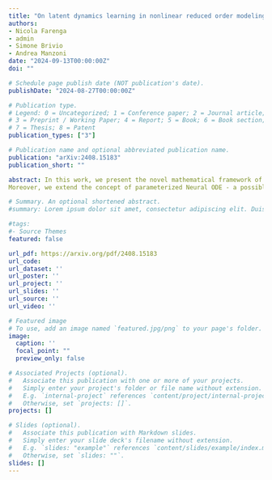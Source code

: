 ```yaml
---
title: "On latent dynamics learning in nonlinear reduced order modeling"
authors:
- Nicola Farenga
- admin
- Simone Brivio
- Andrea Manzoni
date: "2024-09-13T00:00:00Z"
doi: ""

# Schedule page publish date (NOT publication's date).
publishDate: "2024-08-27T00:00:00Z"

# Publication type.
# Legend: 0 = Uncategorized; 1 = Conference paper; 2 = Journal article;
# 3 = Preprint / Working Paper; 4 = Report; 5 = Book; 6 = Book section;
# 7 = Thesis; 8 = Patent
publication_types: ["3"]

# Publication name and optional abbreviated publication name.
publication: "arXiv:2408.15183"
publication_short: ""

abstract: In this work, we present the novel mathematical framework of latent dynamics models (LDMs) for reduced order modeling of parameterized nonlinear time-dependent PDEs. Our framework casts this latter task as a nonlinear dimensionality reduction problem, while constraining the latent state to evolve accordingly to an unknown dynamical system. A time-continuous setting is employed to derive error and stability estimates for the LDM approximation of the full order model (FOM) solution. We analyze the impact of using an explicit Runge-Kutta scheme in the time-discrete setting, resulting in the $\delta$LDM formulation, and further explore the learnable setting, $\delta$LDM$_\theta$, where deep neural networks approximate the discrete LDM components, while providing a bounded approximation error with respect to the FOM. 
Moreover, we extend the concept of parameterized Neural ODE - a possible way to build data-driven dynamical systems with varying input parameters - to be a convolutional architecture, where the input parameters information is injected by means of an affine modulation mechanism, while designing a convolutional autoencoder neural network able to retain spatial-coherence, #thus enhancing interpretability at the latent level. Numerical experiments, including the Burgers' and the advection-reaction-diffusion equations, demonstrate the framework’s ability to obtain a time-continuous approximation of the FOM solution, thus being able to query the LDM approximation at any given time instance while retaining a prescribed level of accuracy. Our findings highlight the remarkable potential of the proposed LDMs, representing a mathematically rigorous framework to enhance the accuracy and approximation capabilities of reduced order modeling for time-dependent parameterized PDEs.

# Summary. An optional shortened abstract.
#summary: Lorem ipsum dolor sit amet, consectetur adipiscing elit. Duis posuere tellus ac convallis placerat. Proin tincidunt magna sed ex sollicitudin condimentum.

#tags:
#- Source Themes
featured: false

url_pdf: https://arxiv.org/pdf/2408.15183
url_code:
url_dataset: ''
url_poster: ''
url_project: ''
url_slides: ''
url_source: ''
url_video: ''

# Featured image
# To use, add an image named `featured.jpg/png` to your page's folder. 
image:
  caption: ''
  focal_point: ""
  preview_only: false

# Associated Projects (optional).
#   Associate this publication with one or more of your projects.
#   Simply enter your project's folder or file name without extension.
#   E.g. `internal-project` references `content/project/internal-project/index.md`.
#   Otherwise, set `projects: []`.
projects: []

# Slides (optional).
#   Associate this publication with Markdown slides.
#   Simply enter your slide deck's filename without extension.
#   E.g. `slides: "example"` references `content/slides/example/index.md`.
#   Otherwise, set `slides: ""`.
slides: []
---
```


